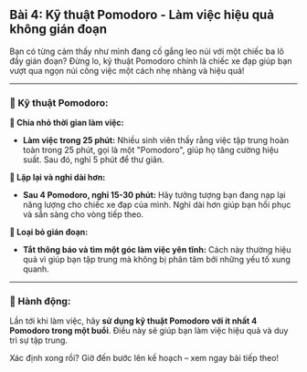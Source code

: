 ## Bài 4: Kỹ thuật Pomodoro - Làm việc hiệu quả không gián đoạn

Bạn có từng cảm thấy như mình đang cố gắng leo núi với một chiếc ba lô đầy gián đoạn? Đừng lo, kỹ thuật Pomodoro chính là chiếc xe đạp giúp bạn vượt qua ngọn núi công việc một cách nhẹ nhàng và hiệu quả!

---

### 📌 Kỹ thuật Pomodoro:

**🔹 Chia nhỏ thời gian làm việc:**
- **Làm việc trong 25 phút:** Nhiều sinh viên thấy rằng việc tập trung hoàn toàn trong 25 phút, gọi là một "Pomodoro", giúp họ tăng cường hiệu suất. Sau đó, nghỉ 5 phút để thư giãn.

**🔹 Lặp lại và nghỉ dài hơn:**
- **Sau 4 Pomodoro, nghỉ 15-30 phút:** Hãy tưởng tượng bạn đang nạp lại năng lượng cho chiếc xe đạp của mình. Nghỉ dài hơn giúp bạn hồi phục và sẵn sàng cho vòng tiếp theo.

**🔹 Loại bỏ gián đoạn:**
- **Tắt thông báo và tìm một góc làm việc yên tĩnh:** Cách này thường hiệu quả vì giúp bạn tập trung mà không bị phân tâm bởi những yếu tố xung quanh.

---

### 🚀 Hành động:

Lần tới khi làm việc, hãy **sử dụng kỹ thuật Pomodoro với ít nhất 4 Pomodoro trong một buổi**. Điều này sẽ giúp bạn làm việc hiệu quả và duy trì sự tập trung.

Xác định xong rồi? Giờ đến bước lên kế hoạch – xem ngay bài tiếp theo!
